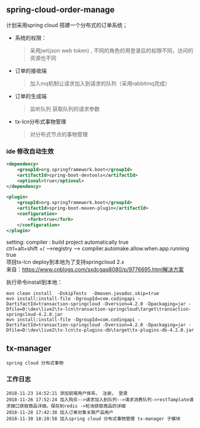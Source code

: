 ## spring-cloud-order-manage
计划采用spring cloud 搭建一个分布式的订单系统； 

* 系统的权限：
    >采用jwt(json web token) , 不同的角色的用登录后的权限不同，访问的资源也不同

* 订单的接收端
    >加入mq机制让请求加入到请求的队列（采用rabbitmq完成）    


* 订单的生成端
    >监听队列 获取队列的请求参数
    
* tx-lcn分布式事物管理
    >对分布式节点的事物管理
    
    
    
    
### ide 修改自动生效
```xml
<dependency>
    <groupId>org.springframework.boot</groupId>
    <artifactId>spring-boot-devtools</artifactId>
    <optional>true</optional>
</dependency>

<plugin>
    <groupId>org.springframework.boot</groupId>
    <artifactId>spring-boot-maven-plugin</artifactId>
    <configuration>
        <fork>true</fork>
    </configuration>
</plugin>

```

setting:  compiler  : build project automatically true   
ctrl+alt+shift +/  -->registry --> compiler.automake.allow.when.app.running true    
项目tx-lcn deploy到本地为了支持springcloud 2.x  
来自：https://www.cnblogs.com/sxdcgaq8080/p/9776695.html解决方案

执行命令install到本地：

    mvn clean install  -DskipTests  -Dmaven.javadoc.skip=true 
    mvn install:install-file -DgroupId=com.codingapi -DartifactId=transaction-springcloud -Dversion=4.2.0 -Dpackaging=jar -Dfile=D:\dev\live2\tx-lcn\transaction-springcloud\target\transaction-springcloud-4.2.0.jar
    mvn install:install-file -DgroupId=com.codingapi -DartifactId=transaction-springcloud -Dversion=4.2.0 -Dpackaging=jar -Dfile=D:\dev\live2\tx-lcn\tx-plugins-db\target\tx-plugins-db-4.2.0.jar

## tx-manager
    spring cloud 分布式事物


### 工作日志
```log
2018-11-23 14:52:21 添加前端用户体系， 注册， 登录
2018-11-26 17:52:24 加入购买-->请求加入到队列-->请求消费队列->restTamplate请求接口获取商品详细，保存到redis ->轮询获取商品的详细
2018-11-28 17:42:38 加入订单对象关联产品用户
2018-11-30 18:20:58 加入spring cloud 分布式事物管理 tx-manager 子模块
```

